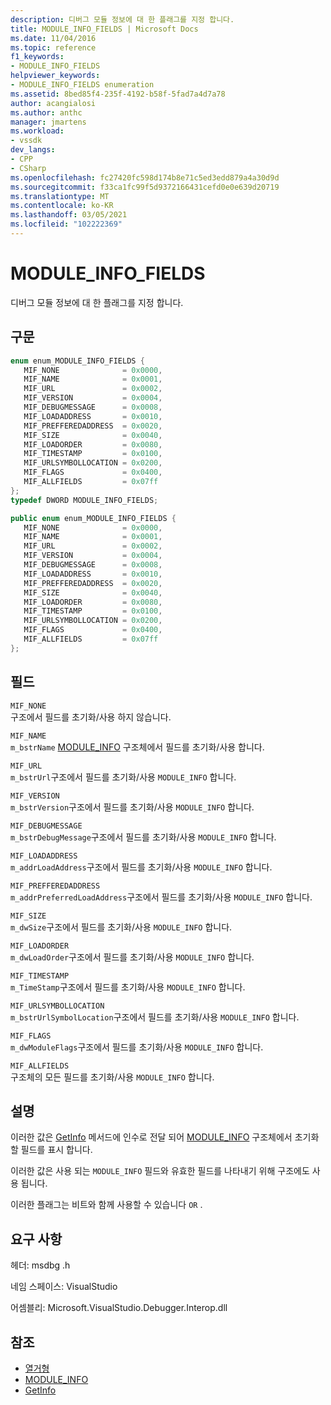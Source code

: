 ```yaml
---
description: 디버그 모듈 정보에 대 한 플래그를 지정 합니다.
title: MODULE_INFO_FIELDS | Microsoft Docs
ms.date: 11/04/2016
ms.topic: reference
f1_keywords:
- MODULE_INFO_FIELDS
helpviewer_keywords:
- MODULE_INFO_FIELDS enumeration
ms.assetid: 8bed85f4-235f-4192-b58f-5fad7a4d7a78
author: acangialosi
ms.author: anthc
manager: jmartens
ms.workload:
- vssdk
dev_langs:
- CPP
- CSharp
ms.openlocfilehash: fc27420fc598d174b8e71c5ed3edd879a4a30d9d
ms.sourcegitcommit: f33ca1fc99f5d9372166431cefd0e0e639d20719
ms.translationtype: MT
ms.contentlocale: ko-KR
ms.lasthandoff: 03/05/2021
ms.locfileid: "102222369"
---
```

# <a name="module_info_fields"></a>MODULE_INFO_FIELDS
디버그 모듈 정보에 대 한 플래그를 지정 합니다.

## <a name="syntax"></a>구문

```cpp
enum enum_MODULE_INFO_FIELDS { 
   MIF_NONE              = 0x0000,
   MIF_NAME              = 0x0001,
   MIF_URL               = 0x0002,
   MIF_VERSION           = 0x0004,
   MIF_DEBUGMESSAGE      = 0x0008,
   MIF_LOADADDRESS       = 0x0010,
   MIF_PREFFEREDADDRESS  = 0x0020,
   MIF_SIZE              = 0x0040,
   MIF_LOADORDER         = 0x0080,
   MIF_TIMESTAMP         = 0x0100,
   MIF_URLSYMBOLLOCATION = 0x0200,
   MIF_FLAGS             = 0x0400,
   MIF_ALLFIELDS         = 0x07ff
};
typedef DWORD MODULE_INFO_FIELDS;
```

```csharp
public enum enum_MODULE_INFO_FIELDS { 
   MIF_NONE              = 0x0000,
   MIF_NAME              = 0x0001,
   MIF_URL               = 0x0002,
   MIF_VERSION           = 0x0004,
   MIF_DEBUGMESSAGE      = 0x0008,
   MIF_LOADADDRESS       = 0x0010,
   MIF_PREFFEREDADDRESS  = 0x0020,
   MIF_SIZE              = 0x0040,
   MIF_LOADORDER         = 0x0080,
   MIF_TIMESTAMP         = 0x0100,
   MIF_URLSYMBOLLOCATION = 0x0200,
   MIF_FLAGS             = 0x0400,
   MIF_ALLFIELDS         = 0x07ff
};
```

## <a name="fields"></a>필드
 `MIF_NONE`\
 구조에서 필드를 초기화/사용 하지 않습니다.

 `MIF_NAME`\
 `m_bstrName` [MODULE_INFO](../../../extensibility/debugger/reference/module-info.md) 구조체에서 필드를 초기화/사용 합니다.

 `MIF_URL`\
 `m_bstrUrl`구조에서 필드를 초기화/사용 `MODULE_INFO` 합니다.

 `MIF_VERSION`\
 `m_bstrVersion`구조에서 필드를 초기화/사용 `MODULE_INFO` 합니다.

 `MIF_DEBUGMESSAGE`\
 `m_bstrDebugMessage`구조에서 필드를 초기화/사용 `MODULE_INFO` 합니다.

 `MIF_LOADADDRESS`\
 `m_addrLoadAddress`구조에서 필드를 초기화/사용 `MODULE_INFO` 합니다.

 `MIF_PREFFEREDADDRESS`\
 `m_addrPreferredLoadAddress`구조에서 필드를 초기화/사용 `MODULE_INFO` 합니다.

 `MIF_SIZE`\
 `m_dwSize`구조에서 필드를 초기화/사용 `MODULE_INFO` 합니다.

 `MIF_LOADORDER`\
 `m_dwLoadOrder`구조에서 필드를 초기화/사용 `MODULE_INFO` 합니다.

 `MIF_TIMESTAMP`\
 `m_TimeStamp`구조에서 필드를 초기화/사용 `MODULE_INFO` 합니다.

 `MIF_URLSYMBOLLOCATION`\
 `m_bstrUrlSymbolLocation`구조에서 필드를 초기화/사용 `MODULE_INFO` 합니다.

 `MIF_FLAGS`\
 `m_dwModuleFlags`구조에서 필드를 초기화/사용 `MODULE_INFO` 합니다.

 `MIF_ALLFIELDS`\
 구조체의 모든 필드를 초기화/사용 `MODULE_INFO` 합니다.

## <a name="remarks"></a>설명
 이러한 값은 [GetInfo](../../../extensibility/debugger/reference/idebugmodule2-getinfo.md) 메서드에 인수로 전달 되어 [MODULE_INFO](../../../extensibility/debugger/reference/module-info.md) 구조체에서 초기화할 필드를 표시 합니다.

 이러한 값은 사용 되는 `MODULE_INFO` 필드와 유효한 필드를 나타내기 위해 구조에도 사용 됩니다.

 이러한 플래그는 비트와 함께 사용할 수 있습니다 `OR` .

## <a name="requirements"></a>요구 사항
 헤더: msdbg .h

 네임 스페이스: VisualStudio

 어셈블리: Microsoft.VisualStudio.Debugger.Interop.dll

## <a name="see-also"></a>참조
- [열거형](../../../extensibility/debugger/reference/enumerations-visual-studio-debugging.md)
- [MODULE_INFO](../../../extensibility/debugger/reference/module-info.md)
- [GetInfo](../../../extensibility/debugger/reference/idebugmodule2-getinfo.md)
